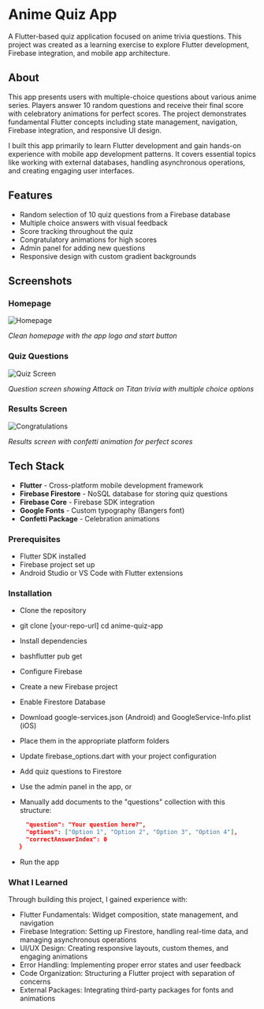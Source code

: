 # Anime Quiz App

A Flutter-based quiz application focused on anime trivia questions. This project was created as a learning exercise to explore Flutter development, Firebase integration, and mobile app architecture.

## About

This app presents users with multiple-choice questions about various anime series. Players answer 10 random questions and receive their final score with celebratory animations for perfect scores. The project demonstrates fundamental Flutter concepts including state management, navigation, Firebase integration, and responsive UI design.

I built this app primarily to learn Flutter development and gain hands-on experience with mobile app development patterns. It covers essential topics like working with external databases, handling asynchronous operations, and creating engaging user interfaces.

## Features

- Random selection of 10 quiz questions from a Firebase database
- Multiple choice answers with visual feedback
- Score tracking throughout the quiz
- Congratulatory animations for high scores
- Admin panel for adding new questions
- Responsive design with custom gradient backgrounds

## Screenshots
### Homepage
![Homepage](images/1.PNG)

*Clean homepage with the app logo and start button*

### Quiz Questions
![Quiz Screen](images/2.PNG) 

*Question screen showing Attack on Titan trivia with multiple choice options*

### Results Screen
![Congratulations](images/3.PNG)

*Results screen with confetti animation for perfect scores*

## Tech Stack

- **Flutter** - Cross-platform mobile development framework
- **Firebase Firestore** - NoSQL database for storing quiz questions
- **Firebase Core** - Firebase SDK integration
- **Google Fonts** - Custom typography (Bangers font)
- **Confetti Package** - Celebration animations




### Prerequisites

- Flutter SDK installed
- Firebase project set up
- Android Studio or VS Code with Flutter extensions

### Installation

- Clone the repository

- git clone [your-repo-url]
    cd anime-quiz-app

- Install dependencies

- bashflutter pub get

- Configure Firebase

- Create a new Firebase project
- Enable Firestore Database
- Download google-services.json (Android) and GoogleService-Info.plist (iOS)
- Place them in the appropriate platform folders
- Update firebase_options.dart with your project configuration
- Add quiz questions to Firestore

- Use the admin panel in the app, or
- Manually add documents to the "questions" collection with this structure:



```json   {
     "question": "Your question here?",
     "options": ["Option 1", "Option 2", "Option 3", "Option 4"],
     "correctAnswerIndex": 0
   }
```

- Run the app


### What I Learned
Through building this project, I gained experience with:

- Flutter Fundamentals: Widget composition, state management, and navigation
- Firebase Integration: Setting up Firestore, handling real-time data, and managing asynchronous operations
- UI/UX Design: Creating responsive layouts, custom themes, and engaging animations
- Error Handling: Implementing proper error states and user feedback
- Code Organization: Structuring a Flutter project with separation of concerns
- External Packages: Integrating third-party packages for fonts and animations